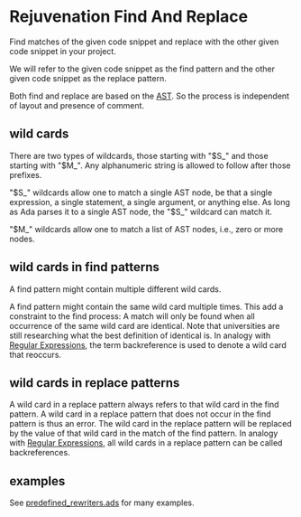 # Rejuvenation Find And Replace

Find matches of the given code snippet 
and replace with the other given code snippet
in your project.

We will refer to the given code snippet as the find pattern
and the other given code snippet as the replace pattern.

Both find and replace are based on the [AST](https://en.wikipedia.org/wiki/Abstract_syntax_tree).
So the process is independent of layout and presence of comment.

## wild cards

There are two types of wildcards, those starting with "$S_" and those starting with "$M_".
Any alphanumeric string is allowed to follow after those prefixes.

"$S_" wildcards allow one to match a single AST node, be that a single expression, a single statement, a single argument, or anything else.
As long as Ada parses it to a single AST node, the "$S_" wildcard can match it.

"$M_" wildcards allow one to match a list of AST nodes, i.e., zero or more nodes. 

## wild cards in find patterns

A find pattern might contain multiple different wild cards.

A find pattern might contain the same wild card multiple times.
This add a constraint to the find process:
A match will only be found when all occurrence of the same wild card are identical.
Note that universities are still researching what the best definition of identical is.
In analogy with [Regular Expressions](https://en.wikipedia.org/wiki/Regular_expression), 
the term backreference is used to denote a wild card that reoccurs.

## wild cards in replace patterns

A wild card in a replace pattern always refers to that wild card in the find pattern.
A wild card in a replace pattern that does not occur in the find pattern is thus an error.
The wild card in the replace pattern will be replaced by the value of that wild card in the match of the find pattern.
In analogy with [Regular Expressions](https://en.wikipedia.org/wiki/Regular_expression), 
all wild cards in a replace pattern can be called backreferences.

## examples

See [predefined_rewriters.ads](https://github.com/TNO/Renaissance-Ada/blob/main/src/libraries/Rewriters_Lib/src/predefined_rewriters.ads)
for many examples.
